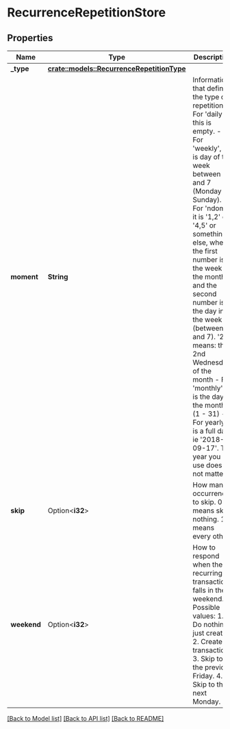 # RecurrenceRepetitionStore

## Properties

Name | Type | Description | Notes
------------ | ------------- | ------------- | -------------
**_type** | [**crate::models::RecurrenceRepetitionType**](RecurrenceRepetitionType.md) |  | 
**moment** | **String** | Information that defined the type of repetition. - For 'daily', this is empty. - For 'weekly', it is day of the week between 1 and 7 (Monday - Sunday). - For 'ndom', it is '1,2' or '4,5' or something else, where the first number is the week in the month, and the second number is the day in the week (between 1 and 7). '2,3' means: the 2nd Wednesday of the month - For 'monthly' it is the day of the month (1 - 31) - For yearly, it is a full date, ie '2018-09-17'. The year you use does not matter.  | 
**skip** | Option<**i32**> | How many occurrences to skip. 0 means skip nothing. 1 means every other. | [optional]
**weekend** | Option<**i32**> | How to respond when the recurring transaction falls in the weekend. Possible values: 1. Do nothing, just create it 2. Create no transaction. 3. Skip to the previous Friday. 4. Skip to the next Monday.  | [optional]

[[Back to Model list]](../README.md#documentation-for-models) [[Back to API list]](../README.md#documentation-for-api-endpoints) [[Back to README]](../README.md)


